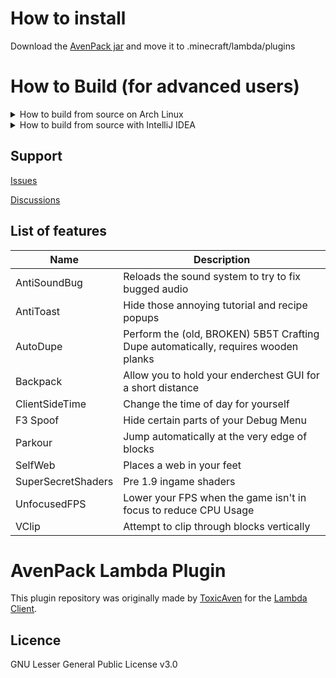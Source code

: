 # How to install
Download the [AvenPack jar](https://github.com/nickcat325/AvenPack/releases) and move it to .minecraft/lambda/plugins

# How to Build (for advanced users)
<details>
  <summary>How to build from source on Arch Linux</summary>
> git clone https://github.com/nickcat325/AvenPack.git

cd AvenPack

chmod +x gradlew

sudo archlinux-java set java-8-openjdk

./gradlew build
</details>
<details>
  <summary>How to build from source with IntelliJ IDEA</summary>
> Follow the tutorial here. https://github.com/lambda-client/lambda#setup-ide
</details>

## Support
[Issues](https://github.com/nickcat325/AvenPack/issues)

[Discussions](https://github.com/nickcat325/AvenPack/discussions)

## List of features

| Name | Description |
| ---- | ----------- |
| AntiSoundBug | Reloads the sound system to try to fix bugged audio |
| AntiToast | Hide those annoying tutorial and recipe popups |
| AutoDupe | Perform the (old, BROKEN) 5B5T Crafting Dupe automatically, requires wooden planks |
| Backpack | Allow you to hold your enderchest GUI for a short distance |
| ClientSideTime | Change the time of day for yourself |
| F3 Spoof | Hide certain parts of your Debug Menu |
| Parkour | Jump automatically at the very edge of blocks |
| SelfWeb | Places a web in your feet |
| SuperSecretShaders | Pre 1.9 ingame shaders |
| UnfocusedFPS | Lower your FPS when the game isn't in focus to reduce CPU Usage |
| VClip | Attempt to clip through blocks vertically |

# AvenPack Lambda Plugin
This plugin repository was originally made by [ToxicAven](https://github.com/ToxicAven) for the [Lambda Client](https://github.com/Lambda-client/Lambda).

## Licence
GNU Lesser General Public License v3.0
